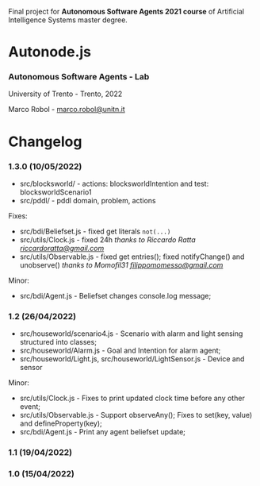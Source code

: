 Final project for **Autonomous Software Agents 2021 course** of Artificial Intelligence Systems master degree. 

# Autonode.js

### Autonomous Software Agents - Lab

University of Trento - Trento, 2022

Marco Robol - marco.robol@unitn.it

# Changelog

### 1.3.0 (10/05/2022)

- src/blocksworld/ - actions: blocksworldIntention and test: blocksworldScenario1
- src/pddl/ - pddl domain, problem, actions

Fixes:
- src/bdi/Beliefset.js - fixed get literals `not(...)`
- src/utils/Clock.js - fixed 24h *thanks to Riccardo Ratta <riccardoratta@gmail.com>*
- src/utils/Observable.js - fixed get entries(); fixed notifyChange() and unobserve() *thanks to Momofil31 <filippomomesso@gmail.com>*

Minor:
- src/bdi/Agent.js - Beliefset changes console.log message;

### 1.2 (26/04/2022)

- src/houseworld/scenario4.js - Scenario with alarm and light sensing structured into classes; 
- src/houseworld/Alarm.js - Goal and Intention for alarm agent;
- src/houseworld/Light.js, src/houseworld/LightSensor.js - Device and sensor

Minor:
- src/utils/Clock.js - Fixes to print updated clock time before any other event;
- src/utils/Observable.js - Support observeAny(); Fixes to set(key, value) and defineProperty(key);
- src/bdi/Agent.js - Print any agent beliefset update;

### 1.1 (19/04/2022)

### 1.0 (15/04/2022)
